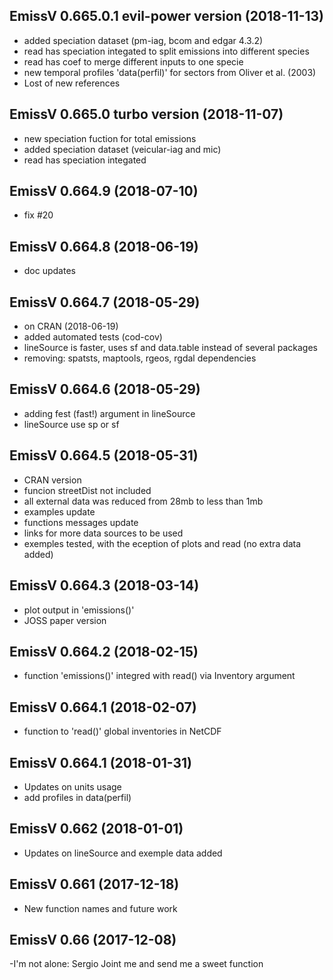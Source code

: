 ## EmissV 0.665.0.1 evil-power version (2018-11-13)
- added speciation dataset (pm-iag, bcom and edgar 4.3.2)
- read has speciation integated to split emissions into different species
- read has coef to merge different inputs to one specie
- new temporal profiles 'data(perfil)' for sectors from Oliver et al. (2003)
- Lost of new references

## EmissV 0.665.0 turbo version (2018-11-07)
- new speciation fuction for total emissions
- added speciation dataset (veicular-iag and mic)
- read has speciation integated

## EmissV 0.664.9 (2018-07-10)
- fix #20

## EmissV 0.664.8 (2018-06-19)
- doc updates

## EmissV 0.664.7 (2018-05-29)
- on CRAN (2018-06-19)
- added automated tests (cod-cov)
- lineSource is faster, uses sf and data.table instead of several packages
- removing: spatsts, maptools, rgeos, rgdal dependencies

## EmissV 0.664.6 (2018-05-29)
- adding fest (fast!) argument in lineSource
- lineSource use sp or sf

## EmissV 0.664.5 (2018-05-31)
- CRAN version
- funcion streetDist not included
- all external data was reduced from 28mb to less than 1mb
- examples update
- functions messages update
- links for more data sources to be used
- exemples tested, with the eception of plots and read (no extra data added)

## EmissV 0.664.3 (2018-03-14)
- plot output in 'emissions()'
- JOSS paper version

## EmissV 0.664.2 (2018-02-15)
- function 'emissions()' integred with read() via Inventory argument

## EmissV 0.664.1 (2018-02-07)
- function to 'read()' global inventories in NetCDF

## EmissV 0.664.1 (2018-01-31)
- Updates on units usage
- add profiles in data(perfil)

## EmissV 0.662 (2018-01-01)
- Updates on lineSource and exemple data added

## EmissV 0.661 (2017-12-18)
- New function names and future work

## EmissV 0.66 (2017-12-08)
-I'm not alone: Sergio Joint me and send me a sweet function
